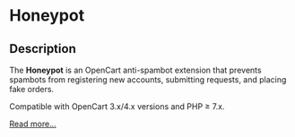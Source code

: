# Honeypot

## Description
The **Honeypot** is an OpenCart anti-spambot extension that prevents spambots from registering new accounts, submitting requests, and placing fake orders.

Compatible with OpenCart 3.x/4.x versions and PHP ≥ 7.x.

[Read more...](./module)
